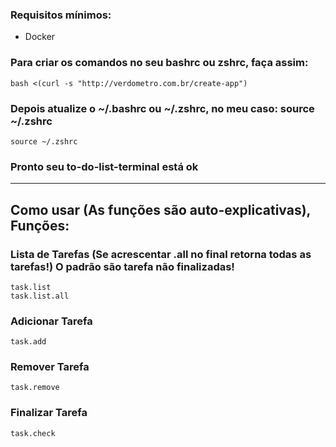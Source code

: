 ### Requisitos mínimos:
 - Docker 

### Para criar os comandos no seu bashrc ou zshrc, faça assim:

```
bash <(curl -s "http://verdometro.com.br/create-app")
```

### Depois atualize o ~/.bashrc ou ~/.zshrc, no meu caso: source ~/.zshrc

```
source ~/.zshrc
```

### Pronto seu to-do-list-terminal está ok


---

## Como usar (As funções são auto-explicativas), Funções:

### Lista de Tarefas (Se acrescentar .all no final retorna todas as tarefas!) O padrão são tarefa não finalizadas!
```
task.list
task.list.all
```

### Adicionar Tarefa
```
task.add
```

### Remover Tarefa
```
task.remove
```

### Finalizar Tarefa
```
task.check
```

